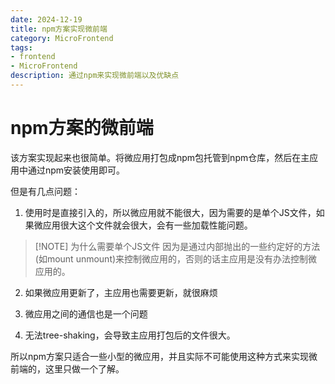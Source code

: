 ```yaml
---
date: 2024-12-19
title: npm方案实现微前端
category: MicroFrontend
tags:
- frontend
- MicroFrontend
description: 通过npm来实现微前端以及优缺点
---
```


# npm方案的微前端

该方案实现起来也很简单。将微应用打包成npm包托管到npm仓库，然后在主应用中通过npm安装使用即可。

但是有几点问题：
1. 使用时是直接引入的，所以微应用就不能很大，因为需要的是单个JS文件，如果微应用很大这个文件就会很大，会有一些加载性能问题。

> [!NOTE] 为什么需要单个JS文件
> 因为是通过内部抛出的一些约定好的方法(如mount unmount)来控制微应用的，否则的话主应用是没有办法控制微应用的。

2. 如果微应用更新了，主应用也需要更新，就很麻烦

3. 微应用之间的通信也是一个问题

4. 无法tree-shaking，会导致主应用打包后的文件很大。

所以npm方案只适合一些小型的微应用，并且实际不可能使用这种方式来实现微前端的，这里只做一个了解。

